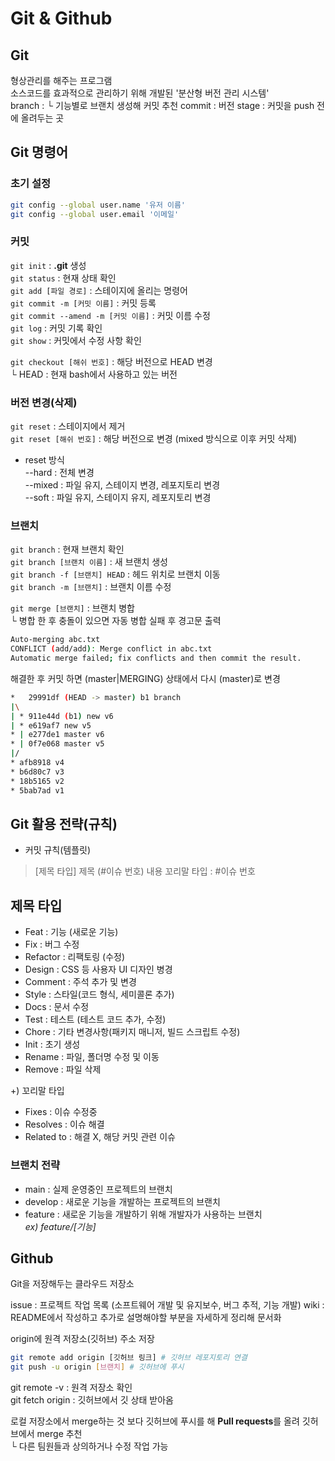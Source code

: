 # Git & Github
## Git
형상관리를 해주는 프로그램  
소스코드를 효과적으로 관리하기 위해 개발된 '분산형 버전 관리 시스템'  
branch : 
└ 기능별로 브랜치 생성해 커밋 추천
commit : 버전
stage : 커밋을 push 전에 올려두는 곳


## Git 명령어
### 초기 설정
```bash
git config --global user.name '유저 이름'  
git config --global user.email '이메일' 
```

### 커밋
`git init` : **.git** 생성  
`git status` : 현재 상태 확인  
`git add [파일 경로]` : 스테이지에 올리는 명령어  
`git commit -m [커밋 이름]` : 커밋 등록  
`git commit --amend -m [커밋 이름]` : 커밋 이름 수정  
`git log` : 커밋 기록 확인  
`git show` : 커밋에서 수정 사항 확인  
  
`git checkout [해쉬 번호]` : 해당 버전으로 HEAD 변경  
└ HEAD : 현재 bash에서 사용하고 있는 버전  

### 버전 변경(삭제)  
`git reset` : 스테이지에서 제거  
`git reset [해쉬 번호]` : 해당 버전으로 변경 (mixed 방식으로 이후 커밋 삭제)  
- reset 방식  
--hard : 전체 변경  
--mixed : 파일 유지, 스테이지 변경, 레포지토리 변경  
--soft : 파일 유지, 스테이지 유지, 레포지토리 변경  

### 브랜치
`git branch` : 현재 브랜치 확인  
`git branch [브랜치 이름]` : 새 브랜치 생성  
`git branch -f [브랜치] HEAD` : 헤드 위치로 브랜치 이동  
`git branch -m [브랜치]` : 브랜치 이름 수정  
  
`git merge [브랜치]` : 브랜치 병합  
└ 병합 한 후 충돌이 있으면 자동 병합 실패 후 경고문 출력  
```bash
Auto-merging abc.txt
CONFLICT (add/add): Merge conflict in abc.txt
Automatic merge failed; fix conflicts and then commit the result.
```  
해결한 후 커밋 하면 (master|MERGING) 상태에서 다시 (master)로 변경  
```bash
*   29991df (HEAD -> master) b1 branch
|\
| * 911e44d (b1) new v6
| * e619af7 new v5
* | e277de1 master v6
* | 0f7e068 master v5
|/
* afb8918 v4
* b6d80c7 v3
* 18b5165 v2
* 5bab7ad v1
```  


## Git 활용 전략(규칙)
- 커밋 규칙(템플릿)
> [제목 타입] 제목 (#이슈 번호)
> 내용
> 꼬리말 타입 : #이슈 번호  
  
## 제목 타입
- Feat : 기능 (새로운 기능)
- Fix : 버그 수정
- Refactor : 리팩토링 (수정)
- Design : CSS 등 사용자 UI 디자인 병경
- Comment : 주석 추가 및 변경
- Style : 스타일(코드 형식, 세미콜론 추가)
- Docs : 문서 수정
- Test : 테스트 (테스트 코드 추가, 수정)
- Chore : 기타 변경사항(패키지 매니저, 빌드 스크립트 수정)
- Init : 초기 생성
- Rename : 파일, 폴더명 수정 및 이동
- Remove : 파일 삭제  
  
+) 꼬리말 타입
- Fixes : 이슈 수정중  
- Resolves : 이슈 해결  
- Related to : 해결 X, 해당 커밋 관련 이슈  


### 브랜치 전략
- main : 실제 운영중인 프로젝트의 브랜치
- develop : 새로운 기능을 개발하는 프로젝트의 브랜치
- feature : 새로운 기능을 개발하기 위해 개발자가 사용하는 브랜치  
  *ex) feature/[기능]*


## Github
Git을 저장해두는 클라우드 저장소  
  
issue : 프로젝트 작업 목록 (소프트웨어 개발 및 유지보수, 버그 추적, 기능 개발)
wiki : README에서 작성하고 추가로 설명해야할 부분을 자세하게 정리해 문서화  
  
origin에 원격 저장소(깃허브) 주소 저장
```bash
git remote add origin [깃허브 링크] # 깃허브 레포지토리 연결
git push -u origin [브랜치] # 깃허브에 푸시
```  

git remote -v : 원격 저장소 확인  
git fetch origin : 깃허브에서 깃 상태 받아옴  
  
로컬 저장소에서 merge하는 것 보다 깃허브에 푸시를 해 **Pull requests**를 올려 깃허브에서 merge 추천  
└ 다른 팀원들과 상의하거나 수정 작업 가능  
  